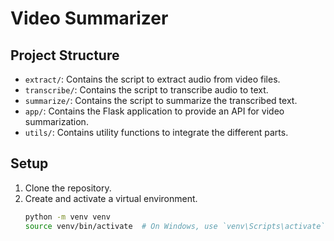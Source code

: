 # Video Summarizer

## Project Structure

- `extract/`: Contains the script to extract audio from video files.
- `transcribe/`: Contains the script to transcribe audio to text.
- `summarize/`: Contains the script to summarize the transcribed text.
- `app/`: Contains the Flask application to provide an API for video summarization.
- `utils/`: Contains utility functions to integrate the different parts.

## Setup

1. Clone the repository.
2. Create and activate a virtual environment.
   ```bash
   python -m venv venv
   source venv/bin/activate  # On Windows, use `venv\Scripts\activate`

